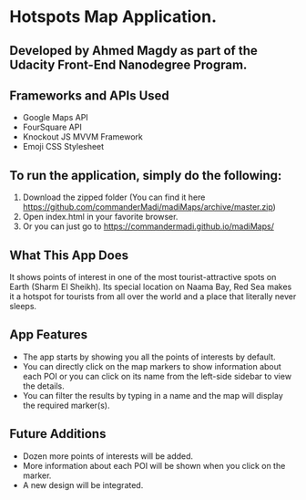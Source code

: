 # Hotspots Map Application.

## Developed by Ahmed Magdy as part of the Udacity Front-End Nanodegree Program.

## Frameworks and APIs Used
* Google Maps API
* FourSquare API
* Knockout JS MVVM Framework
* Emoji CSS Stylesheet

## To run the application, simply do the following:
1. Download the zipped folder (You can find it here https://github.com/commanderMadi/madiMaps/archive/master.zip)
2. Open index.html in your favorite browser.
3. Or you can just go to https://commandermadi.github.io/madiMaps/


## What This App Does

It shows points of interest in one of the most tourist-attractive spots on Earth (Sharm El Sheikh). Its special location on Naama Bay, Red Sea makes it a hotspot for tourists from all over the world and a place that literally never sleeps.

## App Features

* The app starts by showing you all the points of interests by default.
* You can directly click on the map markers to show information about each POI or you can click on its name from the left-side sidebar to view the details.
* You can filter the results by typing in a name and the map will display the required marker(s).


## Future Additions

* Dozen more points of interests will be added.
* More information about each POI will be shown when you click on the marker.
* A new design will be integrated.
